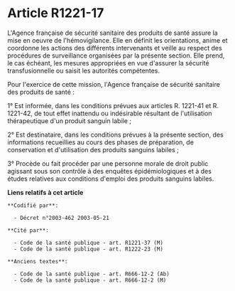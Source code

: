 # Article R1221-17

L'Agence française de sécurité sanitaire des produits de santé assure la mise en oeuvre de l'hémovigilance. Elle en définit
les orientations, anime et coordonne les actions des différents intervenants et veille au respect des procédures de
surveillance organisées par la présente section. Elle prend, le cas échéant, les mesures appropriées en vue d'assurer la
sécurité transfusionnelle ou saisit les autorités compétentes.

Pour l'exercice de cette mission, l'Agence française de sécurité sanitaire des produits de santé :

1° Est informée, dans les conditions prévues aux articles R. 1221-41 et R. 1221-42, de tout effet inattendu ou indésirable
résultant de l'utilisation thérapeutique d'un produit sanguin labile ;

2° Est destinataire, dans les conditions prévues à la présente section, des informations recueillies au cours des phases de
préparation, de conservation et d'utilisation des produits sanguins labiles ;

3° Procède ou fait procéder par une personne morale de droit public agissant sous son contrôle à des enquêtes
épidémiologiques et à des études relatives aux conditions d'emploi des produits sanguins labiles.

**Liens relatifs à cet article**

	**Codifié par**:

	  - Décret n°2003-462 2003-05-21

	**Cité par**:

	  - Code de la santé publique - art. R1221-37 (M)
	  - Code de la santé publique - art. R1222-23 (M)

	**Anciens textes**:

	  - Code de la santé publique - art. R666-12-2 (Ab)
	  - Code de la santé publique - art. R666-12-2 (M)
